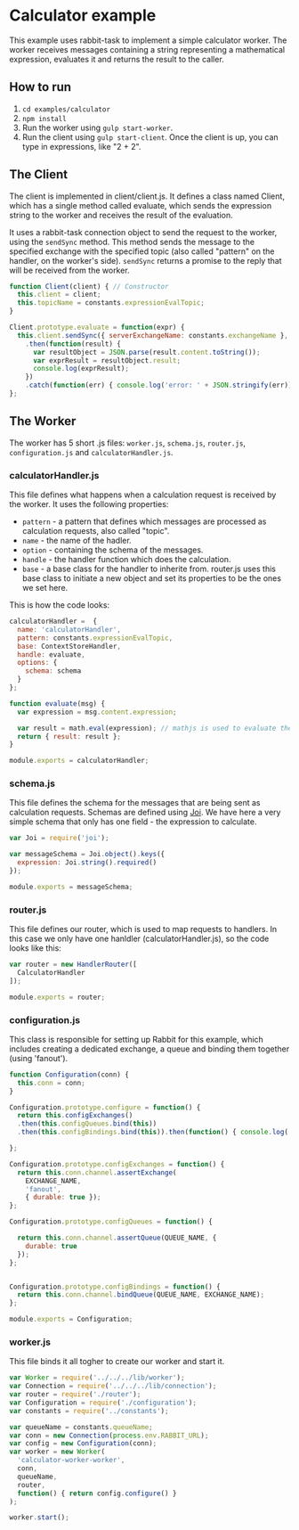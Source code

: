 # Calculator example
This example uses rabbit-task to implement a simple calculator worker.
The worker receives messages containing a string representing a mathematical expression, evaluates it and returns the result to the caller.

## How to run
1. `cd examples/calculator`
2. `npm install`
3. Run the worker using `gulp start-worker`.
4. Run the client using `gulp start-client`. Once the client is up, you can type in expressions, like "2 + 2".

## The Client
The client is implemented in client/client.js. It defines a class named Client, which has a single method called evaluate, which sends the expression string to the worker and receives the result of the evaluation.

It uses a rabbit-task connection object to send the request to the worker, using the `sendSync` method. 
This method sends the message to the specified exchange with the specified topic (also called "pattern" on the handler, on the worker's side).
`sendSync` returns a promise to the reply that will be received from the worker.

```javascript
function Client(client) { // Constructor
  this.client = client;
  this.topicName = constants.expressionEvalTopic;
}

Client.prototype.evaluate = function(expr) {
  this.client.sendSync({ serverExchangeName: constants.exchangeName },  this.topicName, { expression: expr })
    .then(function(result) {
      var resultObject = JSON.parse(result.content.toString());
      var exprResult = resultObject.result;
      console.log(exprResult);
    })
    .catch(function(err) { console.log('error: ' + JSON.stringify(err)) });
};
```

## The Worker
The worker has 5 short .js files: `worker.js`, `schema.js`, `router.js`, `configuration.js` and `calculatorHandler.js`.

### calculatorHandler.js
This file defines what happens when a calculation request is received by the worker.
It uses the following properties:
* `pattern` - a pattern that defines which messages are processed as calculation requests, also called "topic".
* `name` - the name of the hadler.
* `option` - containing the schema of the messages.
* `handle` - the handler function which does the calculation.
* `base` - a base class for the handler to inherite from. router.js uses this base class to initiate a new object and set its properties to be the ones we set here.

This is how the code looks:
```javascript
calculatorHandler =  {
  name: 'calculatorHandler',
  pattern: constants.expressionEvalTopic,
  base: ContextStoreHandler,
  handle: evaluate,
  options: {
    schema: schema
  }
};

function evaluate(msg) {
  var expression = msg.content.expression;

  var result = math.eval(expression); // mathjs is used to evaluate the expression
  return { result: result };
}

module.exports = calculatorHandler;
```
### schema.js
This file defines the schema for the messages that are being sent as calculation requests. Schemas are defined using [Joi](https://github.com/hapijs/joi).
We have here a very simple schema that only has one field - the expression to calculate.

```javascript
var Joi = require('joi');

var messageSchema = Joi.object().keys({
  expression: Joi.string().required()
});

module.exports = messageSchema;
```
### router.js
This file defines our router, which is used to map requests to handlers.
In this case we only have one hanldler (calculatorHandler.js), so the code looks like this:
```javascript
var router = new HandlerRouter([
  CalculatorHandler
]);

module.exports = router;
```
### configuration.js
This class is responsible for setting up Rabbit for this example, which includes creating a dedicated exchange, a queue and binding them together (using 'fanout').
```javascript
function Configuration(conn) {
  this.conn = conn;
}

Configuration.prototype.configure = function() {
  return this.configExchanges()
  .then(this.configQueues.bind(this))
  .then(this.configBindings.bind(this)).then(function() { console.log('configured Rabbit') } );

};

Configuration.prototype.configExchanges = function() {
  return this.conn.channel.assertExchange(
    EXCHANGE_NAME,
    'fanout',
    { durable: true });
};

Configuration.prototype.configQueues = function() {

  return this.conn.channel.assertQueue(QUEUE_NAME, {
    durable: true
  });
};


Configuration.prototype.configBindings = function() {
  return this.conn.channel.bindQueue(QUEUE_NAME, EXCHANGE_NAME);
};

module.exports = Configuration;
```
### worker.js
This file binds it all togher to create our worker and start it.
```javascript
var Worker = require('../../../lib/worker');
var Connection = require('../../../lib/connection');
var router = require('./router');
var Configuration = require('./configuration');
var constants = require('../constants');

var queueName = constants.queueName;
var conn = new Connection(process.env.RABBIT_URL);
var config = new Configuration(conn);
var worker = new Worker(
  'calculator-worker-worker',
  conn,
  queueName,
  router,
  function() { return config.configure() }
);

worker.start();
```


